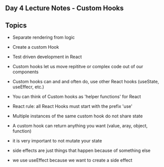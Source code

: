 ## Day 4 Lecture Notes - Custom Hooks

## Topics
- Separate rendering from logic
- Create a custom Hook
- Test driven development in React

- Custom hooks let us move repititve or complex code out of our components 
- Custom hooks can and and often do, use other React hooks (useState, useEffecr, etc.)
- You can think of Custom hooks as 'helper functions' for React
- React rule: all React Hooks must start with the prefix 'use'
- Multiple instances of the same custom hook do not share state
- A custom hook can return anything you want (value, aray, object, function) 

- it is very important to not mutate your state
- side effects are just things that happen because of something else
- we use useEffect because we want to create a side effect
